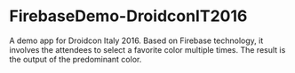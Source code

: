 # FirebaseDemo-DroidconIT2016
A demo app for Droidcon Italy 2016. Based on Firebase technology, it involves the attendees to select a favorite color multiple times. The result is the output of the predominant color.

